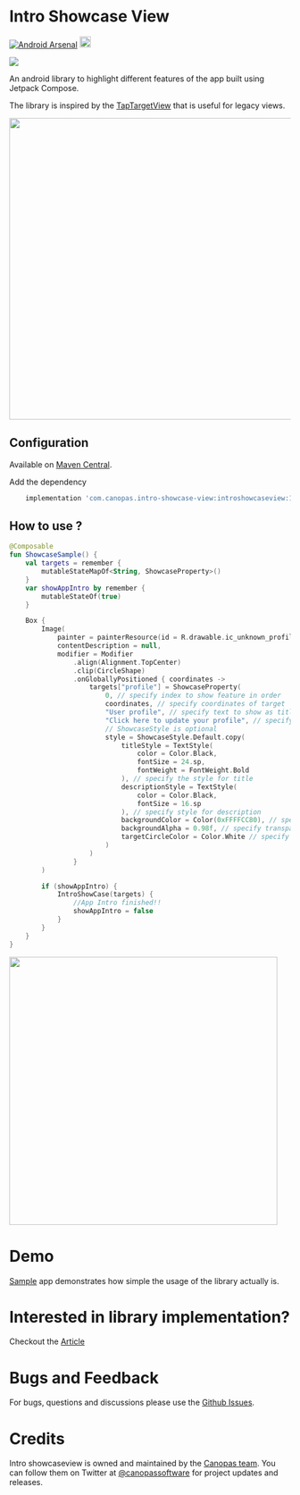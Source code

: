 # Intro Showcase View
[![Android Arsenal]( https://img.shields.io/badge/Android%20Arsenal-Intro--showcase--view-green.svg?style=flat )]( https://android-arsenal.com/details/1/8387 )
<img alt="Badge" height="20px" src="https://androidweekly.net/issues/issue-506/badge">


<img src="https://github.com/canopas/Intro-showcase-view/blob/master/docs/gif/4-%20intro%20showcase.jpg" />


An android library to highlight different features of the app built using Jetpack Compose.

The library is inspired by the [TapTargetView](https://github.com/KeepSafe/TapTargetView) that is useful for legacy views.


<img src="https://github.com/canopas/Intro-showcase-view/blob/master/docs/gif/intro1.gif" height="540" />

## Configuration

Available on [Maven Central](https://search.maven.org/artifact/com.canopas.intro-showcase-view/introshowcaseview).

Add the dependency
```gradle
    implementation 'com.canopas.intro-showcase-view:introshowcaseview:1.0.3'

```

## How to use ?
```kotlin
@Composable
fun ShowcaseSample() {
    val targets = remember {
        mutableStateMapOf<String, ShowcaseProperty>()
    }
    var showAppIntro by remember {
        mutableStateOf(true)
    }

    Box {
        Image(
            painter = painterResource(id = R.drawable.ic_unknown_profile),
            contentDescription = null,
            modifier = Modifier
                .align(Alignment.TopCenter)
                .clip(CircleShape)
                .onGloballyPositioned { coordinates ->
                    targets["profile"] = ShowcaseProperty(
                        0, // specify index to show feature in order
                        coordinates, // specify coordinates of target
                        "User profile", // specify text to show as title
                        "Click here to update your profile", // specify text to show as description
                        // ShowcaseStyle is optional
                        style = ShowcaseStyle.Default.copy(
                            titleStyle = TextStyle(
                                color = Color.Black,
                                fontSize = 24.sp,
                                fontWeight = FontWeight.Bold
                            ), // specify the style for title
                            descriptionStyle = TextStyle(
                                color = Color.Black,
                                fontSize = 16.sp
                            ), // specify style for description
                            backgroundColor = Color(0xFFFFCC80), // specify color of background
                            backgroundAlpha = 0.98f, // specify transparency of background
                            targetCircleColor = Color.White // specify color of target circle
                        )
                    )
                }
        )

        if (showAppIntro) {
            IntroShowCase(targets) {
                //App Intro finished!!
                showAppIntro = false
            }
        }
    }
}

```
<img src="https://github.com/canopas/Intro-showcase-view/blob/master/docs/gif/intro2.gif" height="480" />

# Demo
[Sample](https://github.com/canopas/Intro-showcase-view/tree/master/app) app demonstrates how simple the usage of the library actually is.

# Interested in library implementation?
Checkout the [Article](https://blog.canopas.com/intro-showcase-view-in-jetpack-compose-ac044cd3bf28)

# Bugs and Feedback
For bugs, questions and discussions please use the [Github Issues](https://github.com/canopas/JetTapTarget/issues).

# Credits

Intro showcaseview is owned and maintained by the [Canopas team](https://canopas.com/). You can follow them on Twitter at [@canopassoftware](https://twitter.com/canopassoftware) for project updates and releases.
